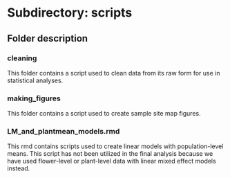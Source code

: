 # Subdirectory: scripts

## Folder description

### cleaning

This folder contains a script used to clean data from its raw form for use in statistical analyses.

### making_figures

This folder contains a script used to create sample site map figures.

### LM_and_plantmean_models.rmd

This rmd contains scripts used to create linear models with population-level means. This script has not been utilized in the final analysis because we have used flower-level or plant-level data with linear mixed effect models instead.